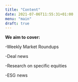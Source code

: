 ```yaml
---
title: "Content"
date: 2021-07-06T11:55:31+01:00
menu: "main"
draft: true
---
```


**We aim to cover:**

-Weekly Market Roundups

-Deal news

-Research on specific equities

-ESG news